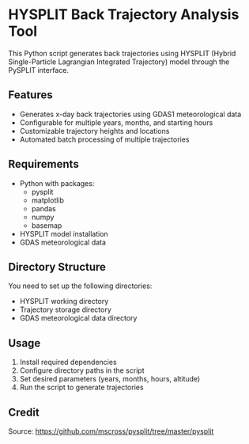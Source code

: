 
# HYSPLIT Back Trajectory Analysis Tool

This Python script generates back trajectories using HYSPLIT (Hybrid Single-Particle Lagrangian Integrated Trajectory) model through the PySPLIT interface. 

## Features
- Generates x-day back trajectories using GDAS1 meteorological data
- Configurable for multiple years, months, and starting hours
- Customizable trajectory heights and locations
- Automated batch processing of multiple trajectories

## Requirements
- Python with packages:
  - pysplit
  - matplotlib
  - pandas
  - numpy
  - basemap
- HYSPLIT model installation
- GDAS meteorological data

## Directory Structure
You need to set up the following directories:
- HYSPLIT working directory
- Trajectory storage directory
- GDAS meteorological data directory

## Usage
1. Install required dependencies
2. Configure directory paths in the script
3. Set desired parameters (years, months, hours, altitude)
4. Run the script to generate trajectories


## Credit 
Source: https://github.com/mscross/pysplit/tree/master/pysplit
